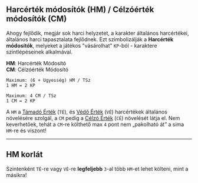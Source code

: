 ## Harcérték módosítók (HM) / Célzóérték módosítók (CM)

Ahogy fejlődik, megjár sok harci helyzetet, a karakter általános harcértékei, általános harci tapasztalata fejlődnek. Ezt szimbolizálják a **Harcérték módosítók**, melyeket a játékos "vásárolhat" `KP`-ból - karaktere szintlépéseinek alkalmával.

**HM**: Harcérték Módosító\
**CM**: Célzóérték Módosító

```
Maximum: (6 + Ügyesség) HM / TSz
1 HM = 2 KP

Maximum: 4 CM / TSz
1 CM = 2 KP
```

A `HM` a [Támadó Érték](060_03_ke_te_ve_ce.md#t%C3%A1mad%C3%B3-%C3%A9rt%C3%A9k) (`TÉ`), és  [Védő Érték](060_03_ke_te_ve_ce.md#v%C3%A9d%C5%91-%C3%A9rt%C3%A9k) (`VÉ`) harcértékek általános növelésére szolgál, a `CM` pedig a [Célzó Érték](060_03_ke_te_ve_ce.md#c%C3%A9lz%C3%B3-%C3%A9rt%C3%A9k) (`CÉ`) növelését látja el. Nem keverhetőek, tehát a `CM`-re költhető max `4` pont nem „pakolható át” a sima `HM`-re és viszont!

---
## HM korlát

Szintenként `TÉ`-re vagy `VÉ`-re **legfeljebb** `3`-al több `HM`-et lehet költeni, mint a másikra!
